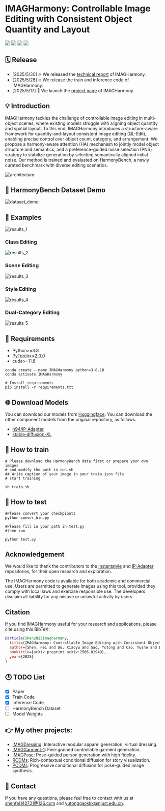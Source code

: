 # IMAGHarmony: Controllable Image Editing with Consistent Object Quantity and Layout



<a href='https://revive234.github.io/IMAGHarmony.github.io/'><img src='https://img.shields.io/badge/Project-Page-green'></a>
<a href='https://arxiv.org/pdf/2506.01949'><img src='https://img.shields.io/badge/Technique-Report-red'></a>
<a href='https://huggingface.co/kkkkggg/IMAGHarmony'><img src='https://img.shields.io/badge/%F0%9F%A4%97%20Hugging%20Face-Model-blue'></a>
<a href=''><img src='https://img.shields.io/badge/Dataset-HarmonyBench-orange'></a>



## 🗓️ Release
- [2025/5/30] 🔥 We released the [technical report](https://arxiv.org/pdf/2506.01949) of IMAGHarmony.
- [2025/5/28] 🔥 We release the train and inference code of IMAGHarmony.
- [2025/5/17] 🎉 We launch the [project page](https://revive234.github.io/IMAGHarmony.github.io/) of IMAGHarmony.








## 💡 Introduction
IMAGHarmony tackles the challenge of controllable image editing in multi-object scenes, where existing models struggle with aligning object quantity and spatial layout.
To this end, IMAGHarmony introduces a structure-aware framework for quantity-and-layout consistent image editing (QL-Edit), enabling precise control over object count, category, and arrangement.
We propose a harmony-aware attention (HA) mechanism to jointly model object structure and semantics, and a preference-guided noise selection (PNS) strategy to stabilize generation by selecting semantically aligned initial noise.
Our method is trained and evaluated on HarmonyBench, a newly curated benchmark with diverse editing scenarios.

![architecture](./assets/page1.png)

## 🚀 HarmonyBench Dataset Demo


![dataset_demo](./assets/bench.png)
## 🚀 Examples

![results_1](./assets/sotacomp.png)


### Class Editing
![results_2](./assets/class_editing.png)

### Scene Editing
![results_3](./assets/scene_editing.png)

### Style Editing
![results_4](./assets/style_editing.png)

### Dual-Category Editing
![results_5](./assets/page2.png)





## 🔧 Requirements

- Python>=3.8
- [PyTorch>=2.0.0](https://pytorch.org/)
- cuda>=11.8
```
conda create --name IMAGHarmony python=3.8.18
conda activate IMAGHarmony

# Install requirements
pip install -r requirements.txt
```
## 🌐 Download Models

You can download our models from [Huggingface](https://huggingface.co/kkkkggg/IMAGHarmony). You can download the other component models from the original repository, as follows.
- [h94/IP-Adapter](https://huggingface.co/h94/IP-Adapter)
- [stable-diffusion-XL](https://huggingface.co/stabilityai/stable-diffusion-xl-base-1.0)

## 🚀 How to train
```
# Please download the HarmonyBench data first or prepare your own images
# and modify the path in run.sh
## Write caption of your image in your train.json file 
# start training

sh train.sh
```
## 🚀 How to test
```
#Please convert your checkpionts
python conver_bin.py

#Please fill in your path in test.py
#then run

python test.py
```
## Acknowledgement
We would like to thank the contributors to the [Instantstyle](https://github.com/instantX-research/InstantStyle) and [IP-Adapter](https://github.com/tencent-ailab/IP-Adapter) repositories, for their open research and exploration.

The IMAGHarmony code is available for both academic and commercial use. Users are permitted to generate images using this tool, provided they comply with local laws and exercise responsible use. The developers disclaim all liability for any misuse or unlawful activity by users.
## Citation
If you find IMAGHarmony useful for your research and applications, please cite using this BibTeX:

```bibtex
@article{shen2025imagharmony,
  title={IMAGHarmony: Controllable Image Editing with Consistent Object Quantity and Layout },
  author={Shen, Fei and Du, Xiaoyu and Gao, Yutong and Cao, Yushe and Lei, Xing and Tang, Jinhui},
  booktitle={arXiv preprint arXiv:2506.01949},
  year={2025}
}
```

## 🕒 TODO List
- [x] Paper
- [x] Train Code
- [x] Inference Code
- [ ] HarmonyBench Dataset
- [ ] Model Weights

## 👉 **My other projects:**  
- [IMAGDressing](https://github.com/muzishen/IMAGDressing): Interactive modular apparel generation; virtual dressing.  
- [IMAGGarment-1](https://github.com/muzishen/IMAGGarment-1): Fine-grained controllable garment generation.   
- [IMAGPose](https://github.com/muzishen/IMAGPose): Pose-guided person generation with high fidelity.  
- [RCDMs](https://github.com/muzishen/RCDMs): Rich-contextual conditional diffusion for story visualization.  
- [PCDMs](https://github.com/tencent-ailab/PCDMs): Progressive conditional diffusion for pose-guided image synthesis.  

## 📨 Contact
If you have any questions, please feel free to contact with us at shenfei140721@126.com and yutonggaokkk@njust.edu.cn.
